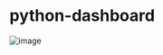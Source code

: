 # python-dashboard
![image](https://user-images.githubusercontent.com/93775985/219627248-b13ddb40-0863-43c9-a8c4-b37d34b93a70.png)
